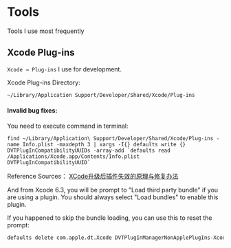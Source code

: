 # Tools
Tools I use most frequently

## Xcode Plug-ins
`Xcode → Plug-ins` I use for development.

Xcode Plug-ins Directory:
```bash
~/Library/Application Support/Developer/Shared/Xcode/Plug-ins
```

#### Invalid bug fixes:
You need to execute command in terminal:
```shell
find ~/Library/Application\ Support/Developer/Shared/Xcode/Plug-ins -name Info.plist -maxdepth 3 | xargs -I{} defaults write {} DVTPlugInCompatibilityUUIDs -array-add `defaults read /Applications/Xcode.app/Contents/Info.plist DVTPlugInCompatibilityUUID`
```
Reference Sources： [XCode升级后插件失效的原理与修复办法](http://joeshang.github.io/2015/04/10/fix-xcode-upgrade-plugin-invalid/)

And from Xcode 6.3, you will be prompt to "Load third party bundle" if you are using a plugin. You should always select "Load bundles" to enable this plugin.

If you happened to skip the bundle loading, you can use this to reset the prompt:

```bash
defaults delete com.apple.dt.Xcode DVTPlugInManagerNonApplePlugIns-Xcode-{your_xcode_version}
